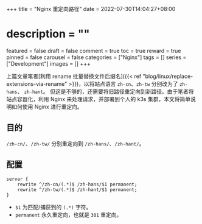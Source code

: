 +++
title = "Nginx 重定向路径"
date = 2022-07-30T14:04:27+08:00
# description = ""
featured = false
draft = false
comment = true
toc = true
reward = true
pinned = false
carousel = false
categories = ["Nginx"]
tags = []
series = ["Development"]
images = []
+++

上篇文章笔者[利用 rename 批量替换文件后缀名]({{< ref "blog/linux/replace-extensions-via-rename" >}})，以将站点语言 `zh-cn`、`zh-tw` 分别改为了 `zh-hans`、 `zh-hant`。
但这是不够的，还需要将旧路径重定向到新路径。由于笔者将站点容器化，利用 Nginx 来处理请求，并部署到个人的 k3s 集群，本文将简单说明如何使用 Nginx 进行重定向。

<!--more-->

## 目的

`/zh-cn/`、`/zh-tw/` 分别重定向到 `/zh-hans/`、`/zh-hant/`。

## 配置

```nginx
server {
    rewrite ^/zh-cn/(.*)$ /zh-hans/$1 permanent;
    rewrite ^/zh-tw/(.*)$ /zh-hant/$1 permanent;
}
```

- `$1` 为匹配/捕获到的 `(.*)` 字符。
- `permanent` 永久重定向，也就是 `301` 重定向。
